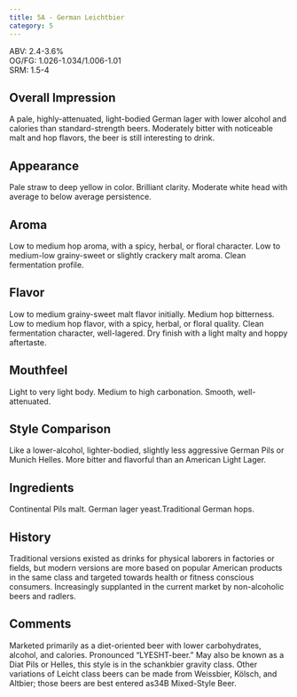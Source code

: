 ```yaml
---
title: 5A - German Leichtbier
category: 5
---
```


ABV: 2.4-3.6%  
OG/FG: 1.026-1.034/1.006-1.01  
SRM: 1.5-4  

## Overall Impression
A pale, highly-attenuated, light-bodied German lager with lower alcohol and calories than standard-strength beers. Moderately bitter with noticeable malt and hop flavors, the beer is still interesting to drink.

## Appearance
Pale straw to deep yellow in color. Brilliant clarity. Moderate white head with average to below average persistence.

## Aroma
Low to medium hop aroma, with a spicy, herbal, or floral character. Low to medium-low grainy-sweet or slightly crackery malt aroma. Clean fermentation profile.

## Flavor
Low to medium grainy-sweet malt flavor initially. Medium hop bitterness. Low to medium hop flavor, with a spicy, herbal, or floral quality. Clean fermentation character, well-lagered. Dry finish with a light malty and hoppy aftertaste.

## Mouthfeel
Light to very light body. Medium to high carbonation. Smooth, well-attenuated.

## Style Comparison
Like a lower-alcohol, lighter-bodied, slightly less aggressive German Pils or Munich Helles. More bitter and flavorful than an American Light Lager.

## Ingredients
Continental Pils malt. German lager yeast.Traditional German hops.

## History
Traditional versions existed as drinks for physical laborers in factories or fields, but modern versions are more based on popular American products in the same class and targeted towards health or fitness conscious consumers. Increasingly supplanted in the current market by non-alcoholic beers and radlers.

## Comments
Marketed primarily as a diet-oriented beer with lower carbohydrates, alcohol, and calories. Pronounced “LYESHT-beer.” May also be known as a Diat Pils or Helles, this style is in the schankbier gravity class. Other variations of Leicht class beers can be made from Weissbier, Kölsch, and Altbier; those beers are best entered as34B Mixed-Style Beer.